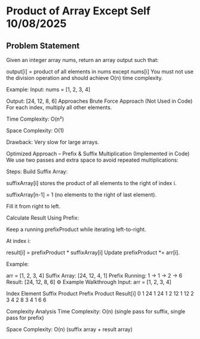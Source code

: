 # Product of Array Except Self 10/08/2025
## Problem Statement
Given an integer array nums, return an array output such that:

output[i] = product of all elements in nums except nums[i]
You must not use the division operation and should achieve O(n) time complexity.

Example:
Input:
nums = [1, 2, 3, 4]

Output:
[24, 12, 8, 6]
Approaches
Brute Force Approach (Not Used in Code)
For each index, multiply all other elements.

Time Complexity: O(n²)

Space Complexity: O(1)

Drawback: Very slow for large arrays.

Optimized Approach – Prefix & Suffix Multiplication (Implemented in Code)
We use two passes and extra space to avoid repeated multiplications:

Steps:
Build Suffix Array:

suffixArray[i] stores the product of all elements to the right of index i.

suffixArray[n-1] = 1 (no elements to the right of last element).

Fill it from right to left.

Calculate Result Using Prefix:

Keep a running prefixProduct while iterating left-to-right.

At index i:

result[i] = prefixProduct * suffixArray[i]
Update prefixProduct *= arr[i].

Example:

arr = [1, 2, 3, 4]
Suffix Array: [24, 12, 4, 1]
Prefix Running: 1 → 1 → 2 → 6
Result: [24, 12, 8, 6]
⚙️ Example Walkthrough
Input: arr = [1, 2, 3, 4]

Index	Element	Suffix Product	Prefix Product	Result[i]
0	1	24	1	24
1	2	12	1	12
2	3	4	2	8
3	4	1	6	6

Complexity Analysis
Time Complexity: O(n) (single pass for suffix, single pass for prefix)

Space Complexity: O(n) (suffix array + result array)


